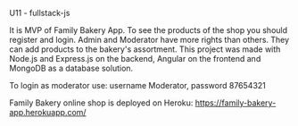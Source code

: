 U11 - fullstack-js

It is MVP of Family Bakery App. To see the products of the shop you should register and login.
Admin and Moderator have more rights than others. They can add products to the bakery's assortment.
This project was made with Node.js and Express.js on the backend, Angular on the frontend and MongoDB as a database solution.

To login as moderator use: username Moderator, password 87654321

Family Bakery online shop is deployed on Heroku: https://family-bakery-app.herokuapp.com/
